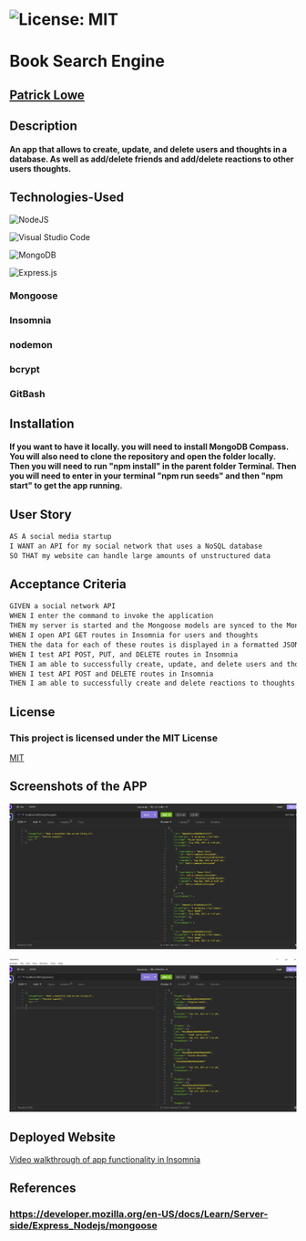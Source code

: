 # ![License: MIT](https://img.shields.io/badge/License-MIT-yellow.svg)

# Book Search Engine

## [Patrick Lowe](https://github.com/PatrickWLowe)

## Description

#### An app that allows to create, update, and delete users and thoughts in a database. As well as add/delete friends and add/delete reactions to other users thoughts.

## Technologies-Used

![NodeJS](https://img.shields.io/badge/node.js-6DA55F?style=for-the-badge&logo=node.js&logoColor=white)

![Visual Studio Code](https://img.shields.io/badge/Visual%20Studio%20Code-0078d7.svg?style=for-the-badge&logo=visual-studio-code&logoColor=white)

![MongoDB](https://img.shields.io/badge/MongoDB-%234ea94b.svg?style=for-the-badge&logo=mongodb&logoColor=white)

![Express.js](https://img.shields.io/badge/express.js-%23404d59.svg?style=for-the-badge&logo=express&logoColor=%2361DAFB)

### Mongoose

### Insomnia

### nodemon

### bcrypt

### GitBash

## Installation

#### If you want to have it locally. you will need to install MongoDB Compass. You will also need to clone the repository and open the folder locally. Then you will need to run "npm install" in the parent folder Terminal. Then you will need to enter in your terminal "npm run seeds" and then "npm start" to get the app running.

## User Story

```md
AS A social media startup
I WANT an API for my social network that uses a NoSQL database
SO THAT my website can handle large amounts of unstructured data
```

## Acceptance Criteria

```md
GIVEN a social network API
WHEN I enter the command to invoke the application
THEN my server is started and the Mongoose models are synced to the MongoDB database
WHEN I open API GET routes in Insomnia for users and thoughts
THEN the data for each of these routes is displayed in a formatted JSON
WHEN I test API POST, PUT, and DELETE routes in Insomnia
THEN I am able to successfully create, update, and delete users and thoughts in my database
WHEN I test API POST and DELETE routes in Insomnia
THEN I am able to successfully create and delete reactions to thoughts and add and remove friends to a user’s friend list
```

## License

### This project is licensed under the MIT License

[MIT](https://opensource.org/licenses/MIT)

## Screenshots of the APP

![Deployed Screenshot](./images/Screenshot%202023-09-03%20195356.png)

![Deployed Screenshot](./images/getuserss.png)

## Deployed Website

[Video walkthrough of app functionality in Insomnia](https://drive.google.com/file/d/1TwmEzXqs--4Oe1SAeAawftTpcpnQSH8A/view)

## References

### https://developer.mozilla.org/en-US/docs/Learn/Server-side/Express_Nodejs/mongoose
